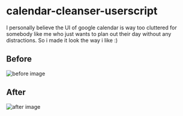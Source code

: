 # calendar-cleanser-userscript
I personally believe the UI of google calendar is way too cluttered for somebody like me who just wants to plan out their day without any distractions. So i made it look the way i like :)

## Before
![before image](https://i.imgur.com/FWILAc6.png)

## After
![after image](https://i.imgur.com/hJ1LSxi.png)
